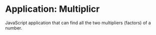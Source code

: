 # Application: Multiplicr 

JavaScript application that can find all the two multipliers (factors) of a number.
